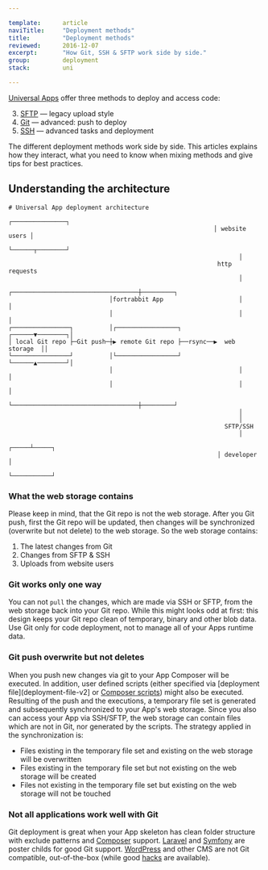 ```yaml
---

template:      article
naviTitle:     "Deployment methods"
title:         "Deployment methods"
reviewed:      2016-12-07
excerpt:       "How Git, SSH & SFTP work side by side."
group:         deployment
stack:         uni

---
```


[Universal Apps](app-uni) offer three methods to deploy and access code:

3. [SFTP](/sftp-uni) — legacy upload style
1. [Git](/git-deployment) — advanced: push to deploy
2. [SSH](/ssh-uni) — advanced tasks and deployment

The different deployment methods work side by side. This articles explains how they interact, what you need to know when mixing methods and give tips for best practices.

## Understanding the architecture

```nohighlight
# Universal App deployment architecture
                                                         ┌───────────────┐
                                                         │ website users │
                                                         └──────┬────────┘
                                                                │
                                                          http requests
                                                                │
                            ┌───────────────────────────────────┼─────────┐
                            │fortrabbit App                     │         │
                            │                                   │         │
┌────────────────┐          │┌─────────────────┐         ┌──────▼────────┐│
│ local Git repo ├─Git push─┼▶ remote Git repo ├──rsync──▶  web storage  ││
└────────────────┘          │└─────────────────┘         └──────▲────────┘│
                            │                                   │         │
                            │                                   │         │
                            └───────────────────────────────────┼─────────┘
                                                                │
                                                                │
                                                            SFTP/SSH
                                                                │
                                                          ┌─────┴─────┐
                                                          │ developer │
                                                          └───────────┘
```

### What the web storage contains

Please keep in mind, that the Git repo is not the web storage. After you Git push, first the Git repo will be updated, then changes will be synchronized (overwrite but not delete) to the web storage. So the web storage contains:

1. The latest changes from Git
2. Changes from SFTP & SSH
3. Uploads from website users

### Git works only one way

You can not `pull` the changes, which are made via SSH or SFTP, from the web storage back into your Git repo. While this might looks odd at first: this design keeps your Git repo clean of temporary, binary and other blob data. Use Git only for code deployment, not to manage all of your Apps runtime data.

### Git push overwrite but not deletes

When you push new changes via git to your App Composer will be executed. In addition, user defined scripts (either specified via [deployment file](deployment-file-v2] or [Composer scripts](https://getcomposer.org/doc/articles/scripts.md)) might also be executed. Resulting of the push and the executions, a temporary file set is generated and subsequently synchronized to your App's web storage. Since you also can access your App via SSH/SFTP, the web storage can contain files which are not in Git, nor generated by the scripts. The strategy applied in the synchronization is:

* Files existing in the temporary file set and existing on the web storage will be overwritten
* Files existing in the temporary file set but not existing on the web storage will be created
* Files not existing in the temporary file set but existing on the web storage will not be touched

### Not all applications work well with Git

Git deployment is great when your App skeleton has clean folder structure with exclude patterns and [Composer](/composer) support. [Laravel](/install-laravel) and [Symfony](/install-symfony) are poster childs for good Git support. [WordPress](/install-wordpress) and other CMS are not Git compatible, out-of-the-box (while good [hacks](install-wordpress-pro) are available).
